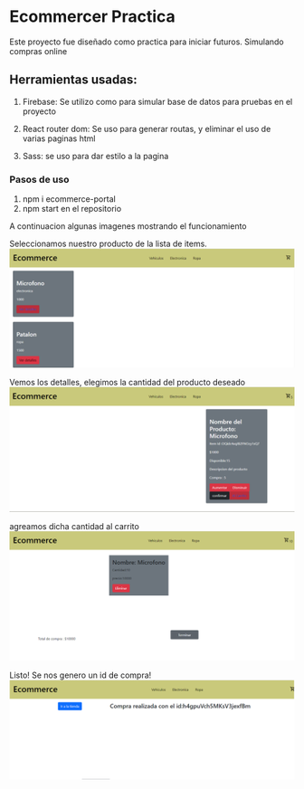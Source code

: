 # Ecommercer Practica

Este proyecto fue diseñado como practica para iniciar futuros. Simulando compras online

## Herramientas usadas:

1. Firebase: Se utilizo como para simular base de datos para pruebas en el proyecto

2. React router dom: Se uso para generar routas, y eliminar el uso de varias paginas html

3. Sass: se uso para dar estilo a la pagina

### Pasos de uso
1. npm i ecommerce-portal 
2. npm start en el repositorio

A continuacion algunas imagenes mostrando el funcionamiento

Seleccionamos nuestro producto de la lista de items.
![Elegimos el producto](./src/media/Paso1.png)

Vemos los detalles, elegimos la cantidad del producto deseado
![Elegimos la cantidad del producto](./src/media/Paso2.png)

agreamos dicha cantidad al carrito
![Agregamos al carrito](./src/media/Paso3.png)

Listo! Se nos genero un id de compra!
![Se nos genera un id de compra con nuestros productos](./src/media/Paso4.png)







